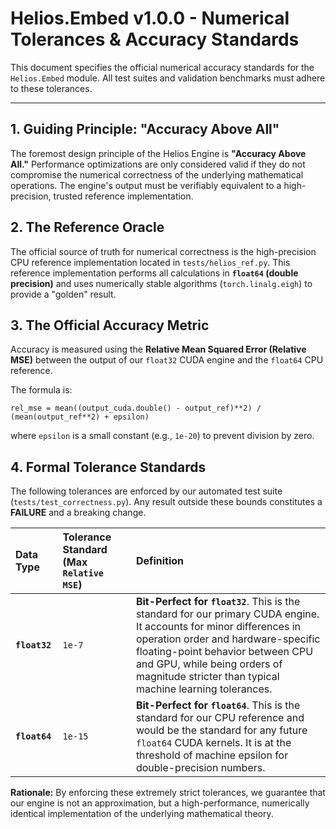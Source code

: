 # Helios.Embed v1.0.0 - Numerical Tolerances & Accuracy Standards

This document specifies the official numerical accuracy standards for the `Helios.Embed` module. All test suites and validation benchmarks must adhere to these tolerances.

---

## 1. Guiding Principle: "Accuracy Above All"

The foremost design principle of the Helios Engine is **"Accuracy Above All."** Performance optimizations are only considered valid if they do not compromise the numerical correctness of the underlying mathematical operations. The engine's output must be verifiably equivalent to a high-precision, trusted reference implementation.

## 2. The Reference Oracle

The official source of truth for numerical correctness is the high-precision CPU reference implementation located in `tests/helios_ref.py`. This reference implementation performs all calculations in **`float64` (double precision)** and uses numerically stable algorithms (`torch.linalg.eigh`) to provide a "golden" result.

## 3. The Official Accuracy Metric

Accuracy is measured using the **Relative Mean Squared Error (Relative MSE)** between the output of our `float32` CUDA engine and the `float64` CPU reference.

The formula is:
```
rel_mse = mean((output_cuda.double() - output_ref)**2) / (mean(output_ref**2) + epsilon)
```
where `epsilon` is a small constant (e.g., `1e-20`) to prevent division by zero.

## 4. Formal Tolerance Standards

The following tolerances are enforced by our automated test suite (`tests/test_correctness.py`). Any result outside these bounds constitutes a **FAILURE** and a breaking change.

| Data Type | Tolerance Standard (Max `Relative MSE`) | Definition |
| :--- | :--- | :--- |
| **`float32`** | `1e-7` | **Bit-Perfect for `float32`**. This is the standard for our primary CUDA engine. It accounts for minor differences in operation order and hardware-specific floating-point behavior between CPU and GPU, while being orders of magnitude stricter than typical machine learning tolerances. |
| **`float64`** | `1e-15` | **Bit-Perfect for `float64`**. This is the standard for our CPU reference and would be the standard for any future `float64` CUDA kernels. It is at the threshold of machine epsilon for double-precision numbers. |

**Rationale:**
By enforcing these extremely strict tolerances, we guarantee that our engine is not an approximation, but a high-performance, numerically identical implementation of the underlying mathematical theory.
